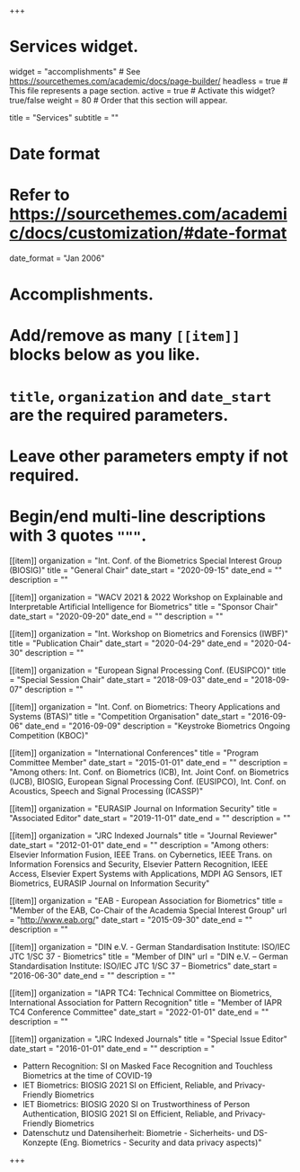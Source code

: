 +++
# Services widget.
widget = "accomplishments"  # See https://sourcethemes.com/academic/docs/page-builder/
headless = true  # This file represents a page section.
active = true  # Activate this widget? true/false
weight = 80  # Order that this section will appear.

title = "Services"
subtitle = ""

# Date format
#   Refer to https://sourcethemes.com/academic/docs/customization/#date-format
date_format = "Jan 2006"

# Accomplishments.
#   Add/remove as many `[[item]]` blocks below as you like.
#   `title`, `organization` and `date_start` are the required parameters.
#   Leave other parameters empty if not required.
#   Begin/end multi-line descriptions with 3 quotes `"""`.

[[item]]
  organization = "Int. Conf. of the Biometrics Special Interest Group (BIOSIG)"
  title = "General Chair"
  date_start = "2020-09-15"
  date_end = ""
  description = ""
  
[[item]]
  organization = "WACV 2021 & 2022 Workshop on Explainable and Interpretable Artificial Intelligence for Biometrics"
  title = "Sponsor Chair"
  date_start = "2020-09-20"
  date_end = ""
  description = ""


[[item]]
  organization = "Int. Workshop on Biometrics and Forensics (IWBF)"
  title = "Publication Chair"
  date_start = "2020-04-29"
  date_end = "2020-04-30"
  description = ""

[[item]]
  organization = "European Signal Processing Conf. (EUSIPCO)"
  title = "Special Session Chair"
  date_start = "2018-09-03"
  date_end = "2018-09-07"
  description = ""
  
[[item]]
  organization = "Int. Conf. on Biometrics: Theory Applications and Systems (BTAS)"
  title = "Competition Organisation"
  date_start = "2016-09-06"
  date_end = "2016-09-09"
  description = "Keystroke Biometrics Ongoing Competition (KBOC)"

[[item]]
  organization = "International Conferences"
  title = "Program Committee Member"
  date_start = "2015-01-01"
  date_end = ""
  description = "Among others: Int. Conf. on Biometrics (ICB), Int. Joint Conf. on Biometrics (IJCB), BIOSIG, European Signal Processing Conf. (EUSIPCO), Int. Conf. on Acoustics, Speech and Signal Processing (ICASSP)"

[[item]]
  organization = "EURASIP Journal on Information Security"
  title = "Associated Editor"
  date_start = "2019-11-01"
  date_end = ""
  description = ""
  
  [[item]]
  organization = "JRC Indexed Journals"
  title = "Journal Reviewer"
  date_start = "2012-01-01"
  date_end = ""
  description = "Among others: Elsevier Information Fusion, IEEE Trans. on Cybernetics, IEEE Trans. on Information Forensics and Security, Elsevier Pattern Recognition, IEEE Access, Elsevier Expert Systems with Applications, MDPI AG Sensors, IET Biometrics, EURASIP Journal on Information Security"

[[item]]
  organization = "EAB - European Association for Biometrics"
  title = "Member of the EAB, Co-Chair of the Academia Special Interest Group"
  url = "http://www.eab.org/"
  date_start = "2015-09-30"
  date_end = ""
  description = ""

[[item]]
  organization = "DIN e.V. - German Standardisation Institute: ISO/IEC JTC 1/SC 37 - Biometrics"
  title = "Member of DIN"
  url = "DIN e.V. – German Standardisation Institute: ISO/IEC JTC 1/SC 37 – Biometrics"
  date_start = "2016-06-30"
  date_end = ""
  description = ""
  
[[item]]
  organization = "IAPR TC4: Technical Committee on Biometrics, International Association for Pattern Recognition"
  title = "Member of IAPR TC4 Conference Committee"
  date_start = "2022-01-01"
  date_end = ""
  description = ""
  
[[item]]
  organization = "JRC Indexed Journals"
  title = "Special Issue Editor"
  date_start = "2016-01-01"
  date_end = ""
  description = "
  - Pattern Recognition: SI on Masked Face Recognition and Touchless Biometrics at the time of COVID-19
  - IET Biometrics: BIOSIG 2021 SI on Efficient, Reliable, and Privacy-Friendly Biometrics
  - IET Biometrics: BIOSIG 2020 SI on Trustworthiness of Person Authentication, BIOSIG 2021 SI on Efficient, Reliable, and Privacy-Friendly Biometrics
  - Datenschutz und Datensiherheit: Biometrie - Sicherheits- und DS-Konzepte (Eng. Biometrics - Security and data privacy aspects)"
  

+++
